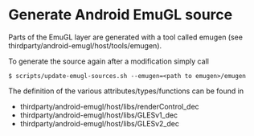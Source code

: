 # Generate Android EmuGL source

Parts of the EmuGL layer are generated with a tool called emugen (see
thirdparty/android-emugl/host/tools/emugen).

To generate the source again after a modification simply call

```
$ scripts/update-emugl-sources.sh --emugen=<path to emugen>/emugen
```

The definition of the various attributes/types/functions can be found in

 * thirdparty/android-emugl/host/libs/renderControl_dec
 * thirdparty/android-emugl/host/libs/GLESv1_dec
 * thirdparty/android-emugl/host/libs/GLESv2_dec
